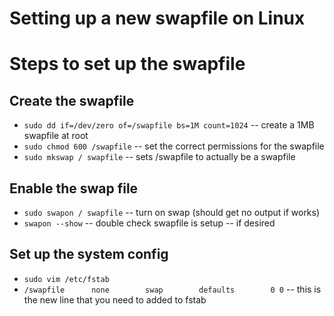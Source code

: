 # Setting up a new swapfile on Linux

# Steps to set up the swapfile
## Create the swapfile
- `sudo dd if=/dev/zero of=/swapfile bs=1M count=1024` -- create a 1MB swapfile at root
- `sudo chmod 600 /swapfile` -- set the correct permissions for the swapfile
- `sudo mkswap / swapfile`   -- sets /swapfile to actually be a swapfile

## Enable the swap file
- `sudo swapon / swapfile`   -- turn on swap (should get no output if works)
- `swapon --show`            -- double check swapfile is setup -- if desired

## Set up the system config
- `sudo vim /etc/fstab`
- `/swapfile      none        swap        defaults        0 0` -- this is the new line that you need to added to fstab
